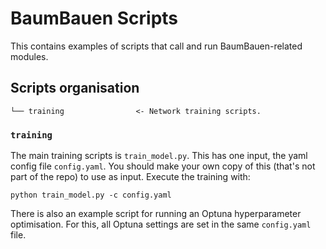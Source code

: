 # BaumBauen Scripts

This contains examples of scripts that call and run BaumBauen-related modules.

## Scripts organisation

```
└── training                <- Network training scripts.
```

### `training`

The main training scripts is `train_model.py`.
This has one input, the yaml config file `config.yaml`.
You should make your own copy of this (that's not part of the repo) to use as input.
Execute the training with:
```shell
python train_model.py -c config.yaml
```

There is also an example script for running an Optuna hyperparameter optimisation.
For this, all Optuna settings are set in the same `config.yaml` file.
